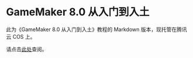# GameMaker 8.0 从入门到入土

此为《GameMaker 8.0 从入门到入土》教程的 Markdown 版本，现托管在腾讯云 COS 上。

请点击[此处](https://gm8.nihil.cc/)查阅。
